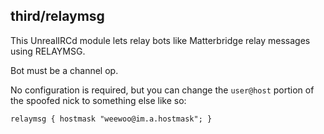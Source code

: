 ## third/relaymsg
This UnrealIRCd module lets relay bots like Matterbridge relay messages using RELAYMSG.

Bot must be a channel op.

No configuration is required, but you can change the `user@host` portion of the spoofed nick to something else like so:
```
relaymsg { hostmask "weewoo@im.a.hostmask"; }
```
